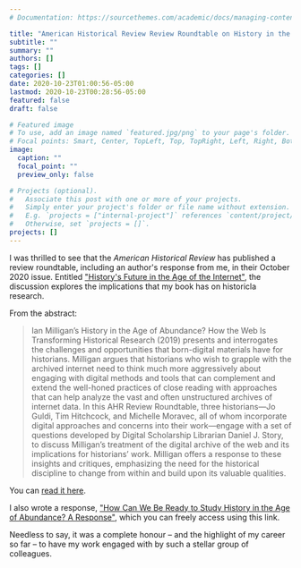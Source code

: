```yaml
---
# Documentation: https://sourcethemes.com/academic/docs/managing-content/

title: "American Historical Review Review Roundtable on History in the Age of Abundance"
subtitle: ""
summary: ""
authors: []
tags: []
categories: []
date: 2020-10-23T01:00:56-05:00
lastmod: 2020-10-23T00:28:56-05:00
featured: false
draft: false

# Featured image
# To use, add an image named `featured.jpg/png` to your page's folder.
# Focal points: Smart, Center, TopLeft, Top, TopRight, Left, Right, BottomLeft, Bottom, BottomRight.
image:
  caption: ""
  focal_point: ""
  preview_only: false

# Projects (optional).
#   Associate this post with one or more of your projects.
#   Simply enter your project's folder or file name without extension.
#   E.g. `projects = ["internal-project"]` references `content/project/deep-learning/index.md`.
#   Otherwise, set `projects = []`.
projects: []
---
```


I was thrilled to see that the _American Historical Review_ has published a review roundtable, including an author's response from me, in their October 2020 issue. Entitled ["History's Future in the Age of the Internet"](https://academic.oup.com/ahr/article-abstract/125/4/1337/5933592?redirectedFrom=fulltext), the discussion explores the implications that my book has on historicla research.

From the abstract:

>Ian Milligan’s History in the Age of Abundance? How the Web Is Transforming Historical Research (2019) presents and interrogates the challenges and opportunities that born-digital materials have for historians. Milligan argues that historians who wish to grapple with the archived internet need to think much more aggressively about engaging with digital methods and tools that can complement and extend the well-honed practices of close reading with approaches that can help analyze the vast and often unstructured archives of internet data. In this AHR Review Roundtable, three historians—Jo Guldi, Tim Hitchcock, and Michelle Moravec, all of whom incorporate digital approaches and concerns into their work—engage with a set of questions developed by Digital Scholarship Librarian Daniel J. Story, to discuss Milligan’s treatment of the digital archive of the web and its implications for historians’ work. Milligan offers a response to these insights and critiques, emphasizing the need for the historical discipline to change from within and build upon its valuable qualities.

You can [read it here](https://academic.oup.com/ahr/article-abstract/125/4/1337/5933592?redirectedFrom=fulltext).

I also wrote a response, ["How Can We Be Ready to Study History in the Age of Abundance? A Response"](https://academic.oup.com/ahr/article/125/4/1347/5933597?guestAccessKey=0635fd30-0c60-4884-94f5-bbf81d50d883), which you can freely access using this link. 

Needless to say, it was a complete honour – and the highlight of my career so far – to have my work engaged with by such a stellar group of colleagues. 